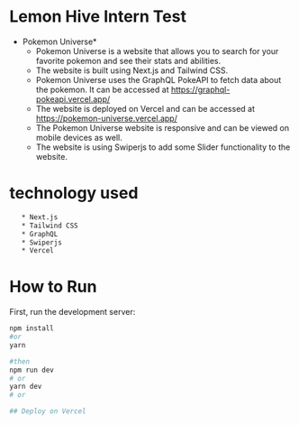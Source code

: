 # Lemon Hive Intern Test 
  - Pokemon Universe*
    - Pokemon Universe is a website that allows you to search for your favorite pokemon and see their stats and abilities.
    - The website is built using Next.js and Tailwind CSS.
    - Pokemon Universe uses the GraphQL PokeAPI to fetch data about the pokemon. It can be accessed at https://graphql-pokeapi.vercel.app/
    - The website is deployed on Vercel and can be accessed at https://pokemon-universe.vercel.app/
    - The Pokemon Universe website is responsive and can be viewed on mobile devices as well.
    - The website is using Swiperjs to add some Slider functionality to the website.


# technology used
```bash
   * Next.js
   * Tailwind CSS
   * GraphQL
   * Swiperjs
   * Vercel
```



# How to Run
First, run the development server:

```bash
npm install
#or
yarn 

#then
npm run dev
# or
yarn dev
# or

## Deploy on Vercel


